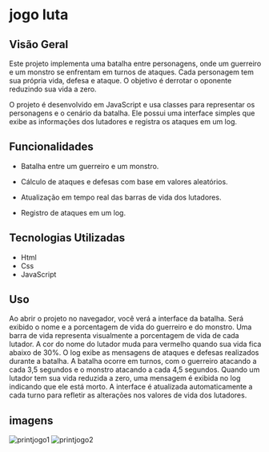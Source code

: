 # jogo luta 

## Visão Geral
Este projeto implementa uma batalha entre personagens, onde um guerreiro e um monstro se enfrentam em turnos de ataques. Cada personagem tem sua própria vida, defesa e ataque. O objetivo é derrotar o oponente reduzindo sua vida a zero.

O projeto é desenvolvido em JavaScript e usa classes para representar os personagens e o cenário da batalha. Ele possui uma interface simples que exibe as informações dos lutadores e registra os ataques em um log.

## Funcionalidades
* Batalha entre um guerreiro e um monstro.

* Cálculo de ataques e defesas com base em valores aleatórios.

* Atualização em tempo real das barras de vida dos lutadores.

* Registro de ataques em um log.

## Tecnologias Utilizadas
* Html
* Css
* JavaScript

## Uso
Ao abrir o projeto no navegador, você verá a interface da batalha.
Será exibido o nome e a porcentagem de vida do guerreiro e do monstro.
Uma barra de vida representa visualmente a porcentagem de vida de cada lutador.
A cor do nome do lutador muda para vermelho quando sua vida fica abaixo de 30%.
O log exibe as mensagens de ataques e defesas realizados durante a batalha.
A batalha ocorre em turnos, com o guerreiro atacando a cada 3,5 segundos e o monstro atacando a cada 4,5 segundos.
Quando um lutador tem sua vida reduzida a zero, uma mensagem é exibida no log indicando que ele está morto.
A interface é atualizada automaticamente a cada turno para refletir as alterações nos valores de vida dos lutadores.

## imagens
![printjogo1](https://github.com/MisaFernandesDev/jogolutapoo/assets/133443128/0c7777a5-8693-4813-9abf-9e8d7c44f886)
![printjogo2](https://github.com/MisaFernandesDev/jogolutapoo/assets/133443128/b6b4d2b3-7063-492f-a326-8fc1d7964f25)
